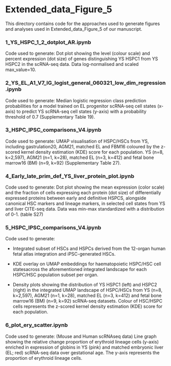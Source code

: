 # Extended_data_Figure_5
This directory contains code for the approaches used to generate figures and analyses used in Extended_data_Figure_5 of our manuscript. 

### 1_YS_HSPC_1_2_dotplot_AR.ipynb
Code used to generate: Dot plot showing the level (colour scale) and percent expression (dot size) of genes distinguishing YS HSPC1 from YS HSPC2 in the scRNA-seq data. Data log-normalised and scaled max_value=10.

### 2_YS_EL_A1_V7_IG_logist_general_060321_low_dim_regression.ipynb
Code used to generate:  Median logistic regression class prediction probabilities for a model trained on EL progenitor scRNA-seq cell states (x-axis) to predict YS scRNA-seq cell states (y-axis) with a probability threshold of 0.7 (Supplementary Table 19).

### 3_HSPC_IPSC_comparisons_V4.ipynb
Code used to generate: UMAP visualisation of HSPC/HSCs from YS, including gastrulation20, AGM21, matched EL and FBM16 coloured by the z-scored kernel density estimation (KDE) score for each population. YS (n=8, k=2,597), AGM21 (n=1, k=28), matched EL (n=3, k=412) and fetal bone marrow16 (BM) (n=9, k=92) (Supplementary Table 27).

### 4_Early_late_prim_def_YS_liver_protein_plot.ipynb
Code used to generate: Dot plot showing the mean expression (color scale) and the fraction of cells expressing each protein (dot size) of differentially expressed proteins between early and definitive HSPCS, alongside canonical HSC markers and lineage markers, in selected cell states from YS and liver CITE-seq data. Data was min-max standardized with a distribution of 0-1. (table S27)

### 5_HSPC_IPSC_comparisons_V4.ipynb
Code used to generate:  
- Integrated subset of HSCs and HSPCs derived from the 12-organ human fetal atlas integration and iPSC-generated HSCs.

- KDE overlay on UMAP embeddings for haematopoietic HSPC/HSC cell statesacross the aforementioned integrated landscape for each HSPC/HSC population subset per organ.

- Density plots showing the distribution of YS HSPC1 (left) and HSPC2 (right) in the integrated UMAP landscape of HSPC/HSCs from YS (n=8, k=2,597), AGM21 (n=1, k=28), matched EL (n=3, k=412) and fetal bone marrow16 (BM) (n=9, k=92) scRNA-seq datasets. Colour of HSC/HSPC cells represents the z-scored kernel density estimation (KDE) score for each population.

### 6_plot_ery_scatter.ipynb
Code used to generate:  (Mouse and Human scRNAseq data) Line graph showing the relative change proportion of erythroid lineage cells (y-axis) enriched in expression of globins in YS (pink) and matched embryonic liver (EL; red) scRNA-seq data over gestational age. The y-axis represents the proportion of erythroid lineage cells.